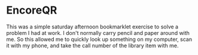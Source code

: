 EncoreQR
========

This was a simple saturday afternoon bookmarklet exercise to solve a problem I had at work. I don't normally carry pencil and paper around with me. So this allowed me to quickly look up something on my computer, scan it with my phone, and take the call number of the library item with me.

